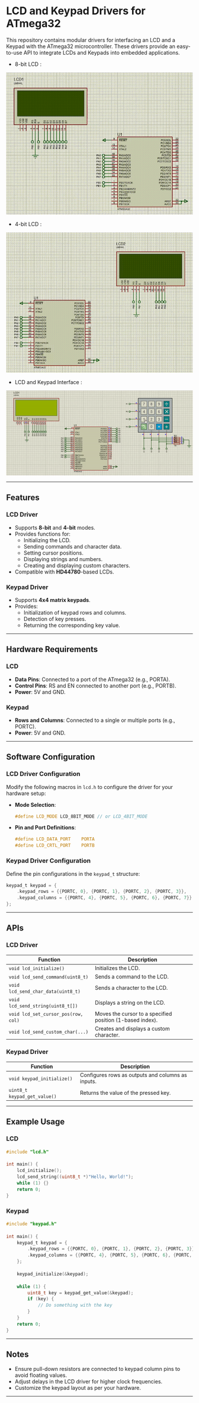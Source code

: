 # LCD and Keypad Drivers for ATmega32

This repository contains modular drivers for interfacing an LCD and a Keypad with the ATmega32 microcontroller. These drivers provide an easy-to-use API to integrate LCDs and Keypads into embedded applications.

- 8-bit LCD :
  
![8BIT_lcd_interface.gif](https://github.com/MohamedElsayedd1/Mastering_Embededd_System/blob/main/6.%20MCU%20Essential%20Peripherals/Lecture2_GPIO_Part2/8bit_lcd.gif)

- 4-bit LCD :

![4BIT_lcd_interface.gif](https://github.com/MohamedElsayedd1/Mastering_Embededd_System/blob/main/6.%20MCU%20Essential%20Peripherals/Lecture2_GPIO_Part2/4bit_lcd.gif)

- LCD and Keypad Interface :

![keypad_lcd_interface.gif](https://github.com/MohamedElsayedd1/Mastering_Embededd_System/blob/main/6.%20MCU%20Essential%20Peripherals/Lecture2_GPIO_Part2/keypad_lcd_interface.gif)

---

## Features

### LCD Driver
- Supports **8-bit** and **4-bit** modes.
- Provides functions for:
  - Initializing the LCD.
  - Sending commands and character data.
  - Setting cursor positions.
  - Displaying strings and numbers.
  - Creating and displaying custom characters.
- Compatible with **HD44780**-based LCDs.

### Keypad Driver
- Supports **4x4 matrix keypads**.
- Provides:
  - Initialization of keypad rows and columns.
  - Detection of key presses.
  - Returning the corresponding key value.

---

## Hardware Requirements

### LCD
- **Data Pins**: Connected to a port of the ATmega32 (e.g., PORTA).
- **Control Pins**: RS and EN connected to another port (e.g., PORTB).
- **Power**: 5V and GND.

### Keypad
- **Rows and Columns**: Connected to a single or multiple ports (e.g., PORTC).
- **Power**: 5V and GND.

---

## Software Configuration

### LCD Driver Configuration

Modify the following macros in `lcd.h` to configure the driver for your hardware setup:

- **Mode Selection**:
  ```c
  #define LCD_MODE LCD_8BIT_MODE // or LCD_4BIT_MODE
  ```

- **Pin and Port Definitions**:
  ```c
  #define LCD_DATA_PORT    PORTA
  #define LCD_CRTL_PORT    PORTB
  ```

### Keypad Driver Configuration

Define the pin configurations in the `keypad_t` structure:

```c
keypad_t keypad = {
    .keypad_rows = {{PORTC, 0}, {PORTC, 1}, {PORTC, 2}, {PORTC, 3}},
    .keypad_columns = {{PORTC, 4}, {PORTC, 5}, {PORTC, 6}, {PORTC, 7}}
};
```

---

## APIs

### LCD Driver

| Function                            | Description                                                  |
|-------------------------------------|--------------------------------------------------------------|
| `void lcd_initialize()`             | Initializes the LCD.                                         |
| `void lcd_send_command(uint8_t)`    | Sends a command to the LCD.                                  |
| `void lcd_send_char_data(uint8_t)`  | Sends a character to the LCD.                                |
| `void lcd_send_string(uint8_t[])`   | Displays a string on the LCD.                                |
| `void lcd_set_cursor_pos(row, col)` | Moves the cursor to a specified position (1-based index).    |
| `void lcd_send_custom_char(...)`    | Creates and displays a custom character.                    |

### Keypad Driver

| Function                      | Description                           |
|-------------------------------|---------------------------------------|
| `void keypad_initialize()`    | Configures rows as outputs and columns as inputs. |
| `uint8_t keypad_get_value()`  | Returns the value of the pressed key. |

---

## Example Usage

### LCD

```c
#include "lcd.h"

int main() {
    lcd_initialize();
    lcd_send_string((uint8_t *)"Hello, World!");
    while (1) {}
    return 0;
}
```

### Keypad

```c
#include "keypad.h"

int main() {
    keypad_t keypad = {
        .keypad_rows = {{PORTC, 0}, {PORTC, 1}, {PORTC, 2}, {PORTC, 3}},
        .keypad_columns = {{PORTC, 4}, {PORTC, 5}, {PORTC, 6}, {PORTC, 7}}
    };

    keypad_initialize(&keypad);

    while (1) {
        uint8_t key = keypad_get_value(&keypad);
        if (key) {
            // Do something with the key
        }
    }
    return 0;
}
```

---

## Notes
- Ensure pull-down resistors are connected to keypad column pins to avoid floating values.
- Adjust delays in the LCD driver for higher clock frequencies.
- Customize the keypad layout as per your hardware.

---

